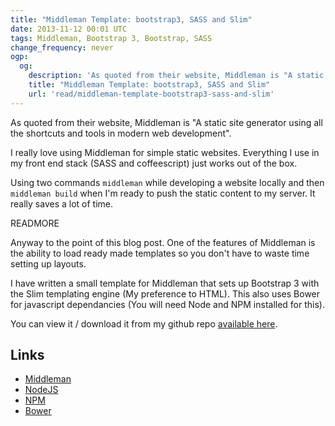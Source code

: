 ```yaml
---
title: "Middleman Template: bootstrap3, SASS and Slim"
date: 2013-11-12 00:01 UTC
tags: Middleman, Bootstrap 3, Bootstrap, SASS
change_frequency: never
ogp:
  og:
    description: 'As quoted from their website, Middleman is "A static site generator using all the shortcuts and tools in modern web development".'
    title: "Middleman Template: bootstrap3, SASS and Slim"
    url: 'read/middleman-template-bootstrap3-sass-and-slim'
---
```


As quoted from their website, Middleman is "A static site generator using all the shortcuts and tools in modern web development".

I really love using Middleman for simple static websites.  Everything I use in my front end stack (SASS and coffeescript) just works out of the box.

Using two commands ```middleman``` while developing a website locally and then ```middleman build``` when I'm ready to push the static content to my server. It really saves a lot of time.

READMORE

Anyway to the point of this blog post.  One of the features of Middleman is the ability to load ready made templates so you don't have to waste time setting up layouts.

I have written a small template for Middleman that sets up Bootstrap 3 with the Slim templating engine (My preference to HTML).  This also uses Bower for javascript dependancies (You will need Node and NPM installed for this).

You can view it / download it from my github repo [available here](https://github.com/acoustep/middleman-bootstrap3-sass-slim).

## Links
* [Middleman](http://middlemanapp.com/)
* [NodeJS](http://nodejs.org/)
* [NPM](https://npmjs.org/)
* [Bower](http://bower.io/)

